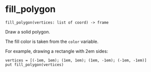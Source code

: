 # fill_polygon

    fill_polygon(vertices: list of coord) -> frame

Draw a solid polygon.

The fill color is taken from the `color` variable.

For example, drawing a rectangle with 2em sides:

    vertices = [(-1em, 1em); (1em, 1em); (1em, -1em); (-1em, -1em)]
    put fill_polygon(vertices)
